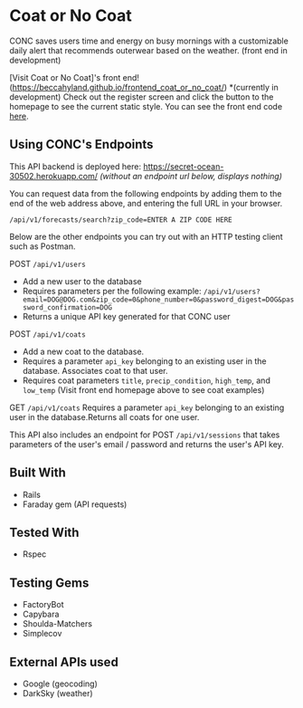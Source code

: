 # Coat or No Coat

CONC saves users time and energy on busy mornings with a customizable daily alert that recommends outerwear based on the weather. (front end in development)

[Visit Coat or No Coat]'s front end!(https://beccahyland.github.io/frontend_coat_or_no_coat/) *(currently in development)
Check out the register screen and click the button to the homepage to see the current static style.
You can see the front end code [here](https://github.com/BeccaHyland/frontend_coat_or_no_coat).

## Using CONC's Endpoints
This API backend is deployed here: https://secret-ocean-30502.herokuapp.com/
_(without an endpoint url below, displays nothing)_

You can request data from the following endpoints by adding them to the end of the web address above, and entering the full URL in your browser.

`/api/v1/forecasts/search?zip_code=ENTER A ZIP CODE HERE`

Below are the other endpoints you can try out with an HTTP testing client such as Postman.

POST `/api/v1/users`
* Add a new user to the database
* Requires parameters per the following example:
`/api/v1/users?email=DOG@DOG.com&zip_code=0&phone_number=0&password_digest=DOG&password_confirmation=DOG`
* Returns a unique API key generated for that CONC user

POST `/api/v1/coats`
* Add a new coat to the database.
* Requires a parameter `api_key` belonging to an existing user in the database. Associates coat to that user.
* Requires coat parameters `title`, `precip_condition`, `high_temp`, and `low_temp` (Visit front end homepage above to see coat examples)

GET `/api/v1/coats` Requires a parameter `api_key` belonging to an existing user in the database.Returns all coats for one user.

This API also includes an endpoint for POST `/api/v1/sessions` that takes parameters of the user's email / password and returns the user's API key.

## Built With
* Rails
* Faraday gem (API requests)

## Tested With
* Rspec

## Testing Gems
* FactoryBot
* Capybara
* Shoulda-Matchers
* Simplecov

## External APIs used
* Google (geocoding)
* DarkSky (weather)



